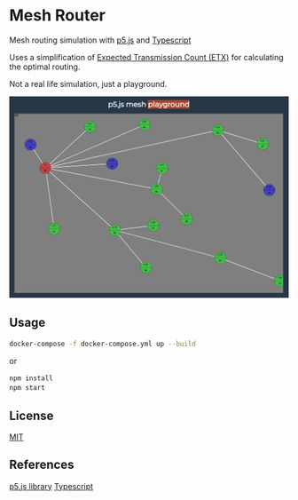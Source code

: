 
# Mesh Router

Mesh routing simulation with [p5.js](https://p5js.org/) and [Typescript](https://www.typescriptlang.org/)

Uses a simplification of [Expected Transmission Count (ETX)](https://en.wikipedia.org/wiki/Expected_transmission_count) for calculating the optimal routing.

Not a real life simulation, just a playground.

<p>
  <img src="./img/example.png" alt="example" width="738">
</p>

## Usage

```bash
docker-compose -f docker-compose.yml up --build
```

or
```bash
npm install
npm start
```

## License
[MIT](https://choosealicense.com/licenses/mit/)

## References

[p5.js library](https://p5js.org/)
[Typescript](https://www.typescriptlang.org/)
